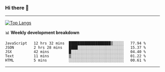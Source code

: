 ### Hi there 👋

-------
[![Top Langs](https://github-readme-stats.vercel.app/api/top-langs/?username=ashish-r)](https://github.com/anuraghazra/github-readme-stats)

📊 **Weekly development breakdown**
<!--START_SECTION:waka-->
```text
JavaScript   12 hrs 32 mins  ███████████████████▒░░░░░   77.94 % 
JSON         2 hrs 28 mins   ████░░░░░░░░░░░░░░░░░░░░░   15.37 % 
JSX          42 mins         █░░░░░░░░░░░░░░░░░░░░░░░░   04.40 % 
Text         11 mins         ▒░░░░░░░░░░░░░░░░░░░░░░░░   01.22 % 
HTML         5 mins          ░░░░░░░░░░░░░░░░░░░░░░░░░   00.61 % 
```
<!--END_SECTION:waka-->
-------

<!--
**ashish-r/ashish-r** is a ✨ _special_ ✨ repository because its `README.md` (this file) appears on your GitHub profile.

Here are some ideas to get you started:

- 🔭 I’m currently working on ...
- 🌱 I’m currently learning ...
- 👯 I’m looking to collaborate on ...
- 🤔 I’m looking for help with ...
- 💬 Ask me about ...
- 📫 How to reach me: ...
- 😄 Pronouns: ...
- ⚡ Fun fact: ...
-->

